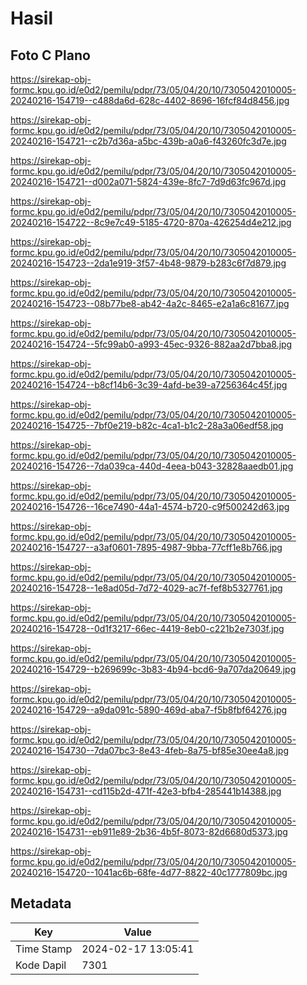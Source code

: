 # Hasil

## Foto C Plano

https://sirekap-obj-formc.kpu.go.id/e0d2/pemilu/pdpr/73/05/04/20/10/7305042010005-20240216-154719--c488da6d-628c-4402-8696-16fcf84d8456.jpg

https://sirekap-obj-formc.kpu.go.id/e0d2/pemilu/pdpr/73/05/04/20/10/7305042010005-20240216-154721--c2b7d36a-a5bc-439b-a0a6-f43260fc3d7e.jpg

https://sirekap-obj-formc.kpu.go.id/e0d2/pemilu/pdpr/73/05/04/20/10/7305042010005-20240216-154721--d002a071-5824-439e-8fc7-7d9d63fc967d.jpg

https://sirekap-obj-formc.kpu.go.id/e0d2/pemilu/pdpr/73/05/04/20/10/7305042010005-20240216-154722--8c9e7c49-5185-4720-870a-426254d4e212.jpg

https://sirekap-obj-formc.kpu.go.id/e0d2/pemilu/pdpr/73/05/04/20/10/7305042010005-20240216-154723--2da1e919-3f57-4b48-9879-b283c6f7d879.jpg

https://sirekap-obj-formc.kpu.go.id/e0d2/pemilu/pdpr/73/05/04/20/10/7305042010005-20240216-154723--08b77be8-ab42-4a2c-8465-e2a1a6c81677.jpg

https://sirekap-obj-formc.kpu.go.id/e0d2/pemilu/pdpr/73/05/04/20/10/7305042010005-20240216-154724--5fc99ab0-a993-45ec-9326-882aa2d7bba8.jpg

https://sirekap-obj-formc.kpu.go.id/e0d2/pemilu/pdpr/73/05/04/20/10/7305042010005-20240216-154724--b8cf14b6-3c39-4afd-be39-a7256364c45f.jpg

https://sirekap-obj-formc.kpu.go.id/e0d2/pemilu/pdpr/73/05/04/20/10/7305042010005-20240216-154725--7bf0e219-b82c-4ca1-b1c2-28a3a06edf58.jpg

https://sirekap-obj-formc.kpu.go.id/e0d2/pemilu/pdpr/73/05/04/20/10/7305042010005-20240216-154726--7da039ca-440d-4eea-b043-32828aaedb01.jpg

https://sirekap-obj-formc.kpu.go.id/e0d2/pemilu/pdpr/73/05/04/20/10/7305042010005-20240216-154726--16ce7490-44a1-4574-b720-c9f500242d63.jpg

https://sirekap-obj-formc.kpu.go.id/e0d2/pemilu/pdpr/73/05/04/20/10/7305042010005-20240216-154727--a3af0601-7895-4987-9bba-77cff1e8b766.jpg

https://sirekap-obj-formc.kpu.go.id/e0d2/pemilu/pdpr/73/05/04/20/10/7305042010005-20240216-154728--1e8ad05d-7d72-4029-ac7f-fef8b5327761.jpg

https://sirekap-obj-formc.kpu.go.id/e0d2/pemilu/pdpr/73/05/04/20/10/7305042010005-20240216-154728--0d1f3217-66ec-4419-8eb0-c221b2e7303f.jpg

https://sirekap-obj-formc.kpu.go.id/e0d2/pemilu/pdpr/73/05/04/20/10/7305042010005-20240216-154729--b269699c-3b83-4b94-bcd6-9a707da20649.jpg

https://sirekap-obj-formc.kpu.go.id/e0d2/pemilu/pdpr/73/05/04/20/10/7305042010005-20240216-154729--a9da091c-5890-469d-aba7-f5b8fbf64276.jpg

https://sirekap-obj-formc.kpu.go.id/e0d2/pemilu/pdpr/73/05/04/20/10/7305042010005-20240216-154730--7da07bc3-8e43-4feb-8a75-bf85e30ee4a8.jpg

https://sirekap-obj-formc.kpu.go.id/e0d2/pemilu/pdpr/73/05/04/20/10/7305042010005-20240216-154731--cd115b2d-471f-42e3-bfb4-285441b14388.jpg

https://sirekap-obj-formc.kpu.go.id/e0d2/pemilu/pdpr/73/05/04/20/10/7305042010005-20240216-154731--eb911e89-2b36-4b5f-8073-82d6680d5373.jpg

https://sirekap-obj-formc.kpu.go.id/e0d2/pemilu/pdpr/73/05/04/20/10/7305042010005-20240216-154720--1041ac6b-68fe-4d77-8822-40c1777809bc.jpg


## Metadata

| Key        | Value               |
| ---------- | ------------------- |
| Time Stamp | 2024-02-17 13:05:41 |
| Kode Dapil | 7301                |



